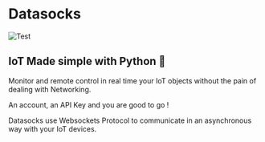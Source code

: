 # Datasocks 

![Test](https://github.com/duranbe/datasocks/actions/workflows/django.yml/badge.svg)

## IoT Made simple with Python 🐍

Monitor and remote control in real time your IoT objects without the pain of dealing with Networking.

An account, an API Key and you are good to go !

Datasocks use Websockets Protocol to communicate in an asynchronous way with your IoT devices.
